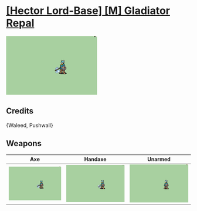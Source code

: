 # [\[Hector Lord-Base\] \[M\] Gladiator Repal](../%5BHector%20Lord-Base%5D%20%5BM%5D%20Gladiator%20Repal)

<img src="./3.%20Axe/Axe_000.png" alt="[Hector Lord-Base] [M] Gladiator Repal standing" />

## Credits

{Waleed, Pushwall}

## Weapons


|Axe |Handaxe |Unarmed |
|  :---: | :---: | :---: |
| <img alt="Axe animation" src="./3.%20Axe/Axe.gif" /> | <img alt="Handaxe animation" src="./4.%20Handaxe/Handaxe.gif" /> | <img alt="Unarmed animation" src="./8.%20Unarmed/Unarmed.gif" /> |
